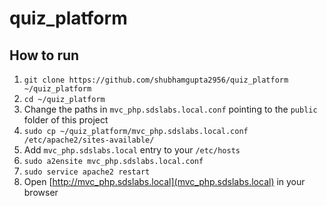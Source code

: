 # quiz_platform

## How to run

1. `git clone https://github.com/shubhamgupta2956/quiz_platform ~/quiz_platform`
2. `cd ~/quiz_platform`
3. Change the paths in `mvc_php.sdslabs.local.conf` pointing to the `public` folder of this project
4. `sudo cp ~/quiz_platform/mvc_php.sdslabs.local.conf /etc/apache2/sites-available/`
5. Add `mvc_php.sdslabs.local` entry to your `/etc/hosts`
6. `sudo a2ensite mvc_php.sdslabs.local.conf`
7. `sudo service apache2 restart`
8. Open [http://mvc_php.sdslabs.local](mvc_php.sdslabs.local) in your browser
